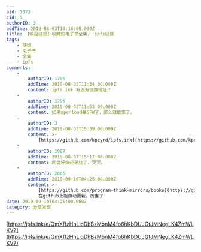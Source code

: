 ```yaml
---
aid: 1373
cid: 5
authorID: 3
addTime: 2019-08-03T10:16:00.000Z
title: 【编程随想】收藏的电子书全集， ipfs链接
tags:
    - 随想
    - 电子书
    - 全集
    - ipfs
comments:
    -
        authorID: 1796
        addTime: 2019-08-03T11:34:00.000Z
        content: ipfs.ink 有没有镜像地址？
    -
        authorID: 1796
        addTime: 2019-08-03T11:53:00.000Z
        content: 如果openload被GFW了，那么就歇菜了。
    -
        authorID: 3
        addTime: 2019-08-03T15:39:00.000Z
        content: >-
            [https://github.com/kpcyrd/ipfs.ink](https://github.com/kpcyrd/ipfs.ink)
    -
        authorID: 1987
        addTime: 2019-08-07T15:17:00.000Z
        content: 网盘好像还是挂了，哭哭。
    -
        authorID: 2065
        addTime: 2019-09-10T04:25:00.000Z
        content: >-
            [https://github.com/program-think-mirrors/books](https://github.com/program-think-mirrors/books)
            在github上能自动更新，厉害了
date: 2019-09-10T04:25:00.000Z
category: 分享发现
---
```


[https://ipfs.ink/e/QmXffzHhLioDhBzMbnM4fo6hKbDUJGtJMNegLK4ZmWLKV7](https://ipfs.ink/e/QmXffzHhLioDhBzMbnM4fo6hKbDUJGtJMNegLK4ZmWLKV7)

